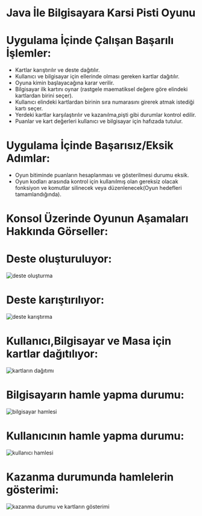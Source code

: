 # Java İle Bilgisayara Karsi Pisti Oyunu

# Uygulama İçinde Çalışan Başarılı İşlemler:
- Kartlar karıştırılır ve deste dağıtılır.
- Kullanıcı ve bilgisayar için ellerinde olması gereken kartlar dağıtılır.
- Oyuna kimin başlayacağına karar verilir.
- Bilgisayar ilk kartını oynar (rastgele maematiksel değere göre elindeki kartlardan birini seçer).
- Kullanıcı elindeki kartlardan birinin sıra numarasını girerek atmak istediği kartı seçer.
- Yerdeki kartlar karşılaştırılır ve kazanılma,pişti gibi durumlar kontrol edilir.
- Puanlar ve kart değerleri kullanıcı ve bilgisayar için hafızada tutulur.

# Uygulama İçinde Başarısız/Eksik Adımlar:
- Oyun bitiminde puanların hesaplanması ve gösterilmesi durumu eksik.
- Oyun kodları arasında kontrol için kullanılmış olan gereksiz olacak fonksiyon ve komutlar silinecek veya düzenlenecek(Oyun hedefleri tamamlandığında).

# Konsol Üzerinde Oyunun Aşamaları Hakkında Görseller:

# Deste oluşturuluyor:
![deste oluşturma](https://user-images.githubusercontent.com/84309668/181756832-87ec0841-81bb-48f2-ae32-383eae5e09f4.png)

# Deste karıştırılıyor:
![deste karıştırma](https://user-images.githubusercontent.com/84309668/181756892-b27981f2-0a8f-4ea0-b773-8fd81ea50779.png)

# Kullanıcı,Bilgisayar ve Masa için kartlar dağıtılıyor:
![kartların dağıtımı](https://user-images.githubusercontent.com/84309668/181757136-b510bc68-5c48-4b4c-97d9-39ffe5d3ea23.png)

# Bilgisayarın hamle yapma durumu:
![bilgisayar hamlesi](https://user-images.githubusercontent.com/84309668/181757220-004137db-c59d-4802-b858-4294fed0519c.png)

# Kullanıcının hamle yapma durumu:
![kullanıcı hamlesi](https://user-images.githubusercontent.com/84309668/181757283-cf58d412-87db-4404-8a61-e39f9cb21bde.png)
 
# Kazanma durumunda hamlelerin gösterimi:
![kazanma durumu ve kartların gösterimi](https://user-images.githubusercontent.com/84309668/181757390-f8787a20-68f7-42bf-ba7e-0be60d6102c5.png)





